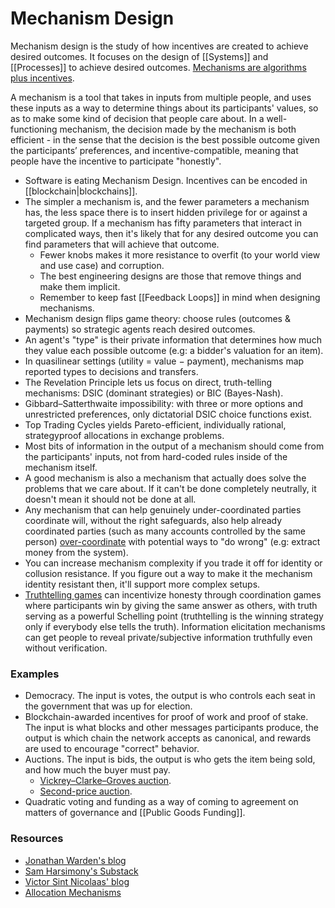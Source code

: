 # Mechanism Design

Mechanism design is the study of how incentives are created to achieve desired outcomes. It focuses on the design of [[Systems]] and [[Processes]] to achieve desired outcomes. [Mechanisms are algorithms plus incentives](https://balajis.com/p/credible-neutrality).

A mechanism is a tool that takes in inputs from multiple people, and uses these inputs as a way to determine things about its participants' values, so as to make some kind of decision that people care about. In a well-functioning mechanism, the decision made by the mechanism is both efficient - in the sense that the decision is the best possible outcome given the participants’ preferences, and incentive-compatible, meaning that people have the incentive to participate "honestly".

- Software is eating Mechanism Design. Incentives can be encoded in [[blockchain|blockchains]].
- The simpler a mechanism is, and the fewer parameters a mechanism has, the less space there is to insert hidden privilege for or against a targeted group. If a mechanism has fifty parameters that interact in complicated ways, then it's likely that for any desired outcome you can find parameters that will achieve that outcome.
  - Fewer knobs makes it more resistance to overfit (to your world view and use case) and corruption.
  - The best engineering designs are those that remove things and make them implicit.
  - Remember to keep fast [[Feedback Loops]] in mind when designing mechanisms.
- Mechanism design flips game theory: choose rules (outcomes & payments) so strategic agents reach desired outcomes.
- An agent's "type" is their private information that determines how much they value each possible outcome (e.g: a bidder's valuation for an item).
- In quasilinear settings (utility = value − payment), mechanisms map reported types to decisions and transfers.
- The Revelation Principle lets us focus on direct, truth-telling mechanisms: DSIC (dominant strategies) or BIC (Bayes-Nash).
- Gibbard–Satterthwaite impossibility: with three or more options and unrestricted preferences, only dictatorial DSIC choice functions exist.
- Top Trading Cycles yields Pareto-efficient, individually rational, strategyproof allocations in exchange problems.
- Most bits of information in the output of a mechanism should come from the participants' inputs, not from hard-coded rules inside of the mechanism itself.
- A good mechanism is also a mechanism that actually does solve the problems that we care about. If it can't be done completely neutrally, it doesn't mean it should not be done at all.
- Any mechanism that can help genuinely under-coordinated parties coordinate will, without the right safeguards, also help already coordinated parties (such as many accounts controlled by the same person) [over-coordinate](https://vitalik.eth.limo/general/2019/04/03/collusion.html) with potential ways to "do wrong" (e.g: extract money from the system).
- You can increase mechanism complexity if you trade it off for identity or collusion resistance. If you figure out a way to make it the mechanism identity resistant then, it'll support more complex setups.
- [Truthtelling games](https://jonathanwarden.com/truthtelling-games/) can incentivize honesty through coordination games where participants win by giving the same answer as others, with truth serving as a powerful Schelling point (truthtelling is the winning strategy only if everybody else tells the truth). Information elicitation mechanisms can get people to reveal private/subjective information truthfully even without verification.

### Examples

- Democracy. The input is votes, the output is who controls each seat in the government that was up for election.
- Blockchain-awarded incentives for proof of work and proof of stake. The input is what blocks and other messages participants produce, the output is which chain the network accepts as canonical, and rewards are used to encourage "correct" behavior.
- Auctions. The input is bids, the output is who gets the item being sold, and how much the buyer must pay.
  - [Vickrey–Clarke–Groves auction](https://en.wikipedia.org/wiki/Vickrey%E2%80%93Clarke%E2%80%93Groves_auction).
  - [Second-price auction](https://en.wikipedia.org/wiki/Generalized_second-price_auction).
- Quadratic voting and funding as a way of coming to agreement on matters of governance and [[Public Goods Funding]].

### Resources

- [Jonathan Warden's blog](https://jonathanwarden.com)
- [Sam Harsimony's Substack](https://substack.com/@splittinginfinity)
- [Victor Sint Nicolaas' blog](https://victorsintnicolaas.com/)
- [Allocation Mechanisms](https://www.allo.expert/mechanisms)
